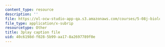 ```yaml
---
content_type: resource
description: ''
file: https://ol-ocw-studio-app-qa.s3.amazonaws.com/courses/5-08j-biological-chemistry-ii-spring-2016/40c6198df0285b99aa178a2697789f0e_3049806.vtt
file_type: application/x-subrip
resourcetype: Other
title: 3play caption file
uid: 40c6198d-f028-5b99-aa17-8a2697789f0e
---
```

